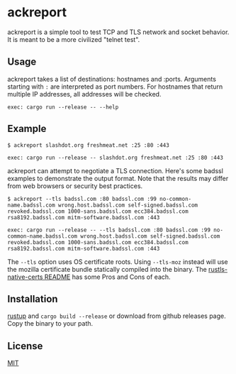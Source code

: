 # ackreport

ackreport is a simple tool to test TCP and TLS network and socket behavior.
It is meant to be a more civilized "telnet test".

## Usage

ackreport takes a list of destinations: hostnames and :ports.
Arguments starting with `:` are interpreted as port numbers.
For hostnames that return multiple IP addresses, all addresses will be checked.

```
exec: cargo run --release -- --help
```

## Example

```
$ ackreport slashdot.org freshmeat.net :25 :80 :443
```

```
exec: cargo run --release -- slashdot.org freshmeat.net :25 :80 :443
```

ackreport can attempt to negotiate a TLS connection.
Here's some badssl examples to demonstrate the output format.
Note that the results may differ from web browsers or security best practices.

```
$ ackreport --tls badssl.com :80 badssl.com :99 no-common-name.badssl.com wrong.host.badssl.com self-signed.badssl.com revoked.badssl.com 1000-sans.badssl.com ecc384.badssl.com rsa8192.badssl.com mitm-software.badssl.com :443
```

```
exec: cargo run --release -- --tls badssl.com :80 badssl.com :99 no-common-name.badssl.com wrong.host.badssl.com self-signed.badssl.com revoked.badssl.com 1000-sans.badssl.com ecc384.badssl.com rsa8192.badssl.com mitm-software.badssl.com :443
```

The `--tls` option uses OS certificate roots.
Using `--tls-moz` instead will use the mozilla certificate bundle statically compiled into the binary.
The [rustls-native-certs README](https://github.com/ctz/rustls-native-certs/blob/main/README.md) has some Pros and Cons of each.

## Installation

[rustup](https://www.rust-lang.org/learn/get-started) and `cargo build --release` or download from github releases page.
Copy the binary to your path.

## License
[MIT](https://choosealicense.com/licenses/mit/)

